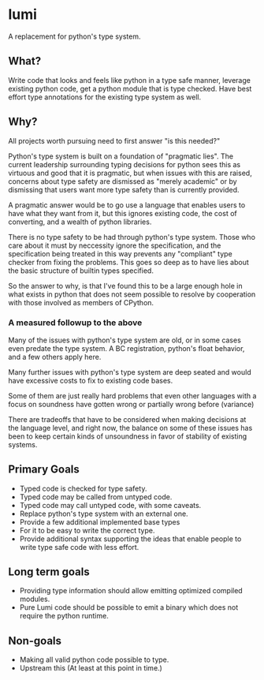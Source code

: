 # lumi
A replacement for python's type system.

## What?

Write code that looks and feels like python in a type safe manner,
leverage existing python code, get a python module that is type checked.
Have best effort type annotations for the existing type system as well.


## Why?

All projects worth pursuing need to first answer "is this needed?"

Python's type system is built on a foundation of "pragmatic lies".
The current leadership surrounding typing decisions for python sees this as
virtuous and good that it is pragmatic, but when issues with this are raised,
concerns about type safety are dismissed as "merely academic" or by dismissing
that users want more type safety than is currently provided.

A pragmatic answer would be to go use a language that enables users to have
what they want from it, but this ignores existing code, the cost of converting,
and a wealth of python libraries.

There is no type safety to be had through python's type system.
Those who care about it must by neccessity ignore the specification,
and the specification being treated in this way prevents any
"compliant" type checker from fixing the problems. This goes so deep as to have
lies about the basic structure of builtin types specified.

So the answer to why, is that I've found this to be a large enough hole in
what exists in python that does not seem possible to resolve by
cooperation with those involved as members of CPython.


### A measured followup to the above

Many of the issues with python's type system are old, or in some cases even
predate the type system. A
BC registration, python's float behavior, and a few others apply here.

Many further issues with python's type system are deep seated and would have
excessive costs to fix to existing code bases.

Some of them are just really hard problems that even other languages with a
focus on soundness have gotten wrong or partially wrong before (variance)

There are tradeoffs that have to be considered when making decisions at the
language level, and right now, the balance on some of these issues has been
to keep certain kinds of unsoundness in favor of stability of existing systems.


## Primary Goals

- Typed code is checked for type safety.
- Typed code may be called from untyped code.
- Typed code may call untyped code, with some caveats.
- Replace python's type system with an external one.
- Provide a few additional implemented base types
- For it to be easy to write the correct type.
- Provide additional syntax supporting the ideas that enable people to write type safe code with less effort.

## Long term goals

- Providing type information should allow emitting optimized compiled modules.
- Pure Lumi code should be possible to emit a binary which does not require the python runtime.

## Non-goals

- Making all valid python code possible to type.
- Upstream this (At least at this point in time.)
